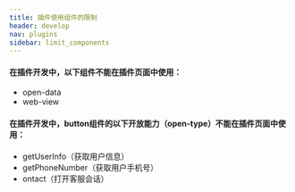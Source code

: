 ```yaml
---
title: 插件使用组件的限制
header: develop
nav: plugins
sidebar: limit_components
---
```

#### 在插件开发中，以下组件不能在插件页面中使用：  

- open-data
- web-view

#### 在插件开发中，button组件的以下开放能力（open-type）不能在插件页面中使用： 

- getUserInfo（获取用户信息）
- getPhoneNumber（获取用户手机号）
- ontact（打开客服会话）
